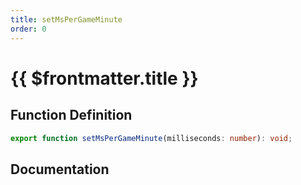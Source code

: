 ```yaml
---
title: setMsPerGameMinute
order: 0
---
```


# {{ $frontmatter.title }}

## Function Definition

```ts
export function setMsPerGameMinute(milliseconds: number): void;
```

## Documentation

<!--@include: ./parts/setMsPerGameMinute.md-->
